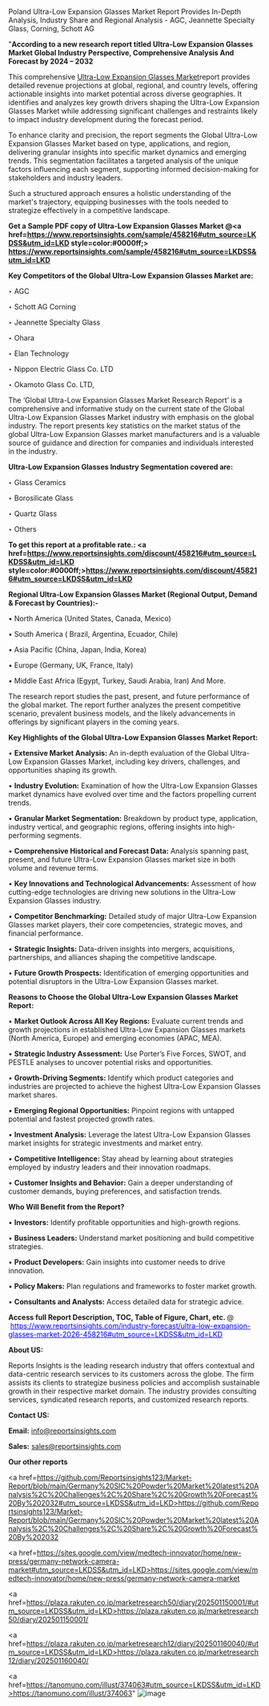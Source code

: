 Poland Ultra-Low Expansion Glasses Market Report Provides In-Depth Analysis, Industry Share and Regional Analysis - AGC, Jeannette Specialty Glass, Corning, Schott AG

"<strong>According to a new research report titled Ultra-Low Expansion Glasses Market Global Industry Perspective, Comprehensive Analysis And Forecast by 2024 – 2032</strong>

This comprehensive <a href=https://www.reportsinsights.com/sample/458216>Ultra-Low Expansion Glasses Market</a>report provides detailed revenue projections at global, regional, and country levels, offering actionable insights into market potential across diverse geographies. It identifies and analyzes key growth drivers shaping the Ultra-Low Expansion Glasses Market while addressing significant challenges and restraints likely to impact industry development during the forecast period.

To enhance clarity and precision, the report segments the Global Ultra-Low Expansion Glasses Market based on type, applications, and region, delivering granular insights into specific market dynamics and emerging trends. This segmentation facilitates a targeted analysis of the unique factors influencing each segment, supporting informed decision-making for stakeholders and industry leaders.

Such a structured approach ensures a holistic understanding of the market's trajectory, equipping businesses with the tools needed to strategize effectively in a competitive landscape.

<strong>Get a Sample PDF copy of Ultra-Low Expansion Glasses Market </strong><strong>@<a href=https://www.reportsinsights.com/sample/458216#utm_source=LKDSS&utm_id=LKD style=color:#0000ff;> https://www.reportsinsights.com/sample/458216#utm_source=LKDSS&utm_id=LKD</a></strong></font>

<strong>Key Competitors of the Global Ultra-Low Expansion Glasses Market are:</strong>

‣ AGC

‣ Schott AG Corning

‣ Jeannette Specialty Glass

‣ Ohara

‣ Elan Technology

‣ Nippon Electric Glass Co. LTD

‣ Okamoto Glass Co. LTD,

The ‘Global Ultra-Low Expansion Glasses Market Research Report’ is a comprehensive and informative study on the current state of the Global Ultra-Low Expansion Glasses Market industry with emphasis on the global industry. The report presents key statistics on the market status of the global Ultra-Low Expansion Glasses market manufacturers and is a valuable source of guidance and direction for companies and individuals interested in the industry.

<strong>Ultra-Low Expansion Glasses Industry Segmentation covered are:</strong>

‣ Glass Ceramics

‣ Borosilicate Glass

‣ Quartz Glass

‣ Others

<strong>To get this report at a profitable rate.: <a href=https://www.reportsinsights.com/discount/458216#utm_source=LKDSS&utm_id=LKD style=color:#0000ff;>https://www.reportsinsights.com/discount/458216#utm_source=LKDSS&utm_id=LKD</a></strong></font>

<strong>Regional Ultra-Low Expansion Glasses Market (Regional Output, Demand &amp; Forecast by Countries):-</strong>

• North America (United States, Canada, Mexico)

• South America ( Brazil, Argentina, Ecuador, Chile)

• Asia Pacific (China, Japan, India, Korea)

• Europe (Germany, UK, France, Italy)

• Middle East Africa (Egypt, Turkey, Saudi Arabia, Iran) And More.

The research report studies the past, present, and future performance of the global market. The report further analyzes the present competitive scenario, prevalent business models, and the likely advancements in offerings by significant players in the coming years.

<strong>Key Highlights of the Global Ultra-Low Expansion Glasses Market Report:</strong>

• <strong>Extensive Market Analysis:</strong> An in-depth evaluation of the Global Ultra-Low Expansion Glasses Market, including key drivers, challenges, and opportunities shaping its growth.

• <strong>Industry Evolution:</strong> Examination of how the Ultra-Low Expansion Glasses market dynamics have evolved over time and the factors propelling current trends.

• <strong>Granular Market Segmentation:</strong> Breakdown by product type, application, industry vertical, and geographic regions, offering insights into high-performing segments.

• <strong>Comprehensive Historical and Forecast Data:</strong> Analysis spanning past, present, and future Ultra-Low Expansion Glasses market size in both volume and revenue terms.

• <strong>Key Innovations and Technological Advancements:</strong> Assessment of how cutting-edge technologies are driving new solutions in the Ultra-Low Expansion Glasses industry.

• <strong>Competitor Benchmarking:</strong> Detailed study of major Ultra-Low Expansion Glasses market players, their core competencies, strategic moves, and financial performance.

• <strong>Strategic Insights:</strong> Data-driven insights into mergers, acquisitions, partnerships, and alliances shaping the competitive landscape.

• <strong>Future Growth Prospects:</strong> Identification of emerging opportunities and potential disruptors in the Ultra-Low Expansion Glasses market.

<strong>Reasons to Choose the Global Ultra-Low Expansion Glasses Market Report:</strong>

• <strong>Market Outlook Across All Key Regions:</strong> Evaluate current trends and growth projections in established Ultra-Low Expansion Glasses markets (North America, Europe) and emerging economies (APAC, MEA).

• <strong>Strategic Industry Assessment:</strong> Use Porter’s Five Forces, SWOT, and PESTLE analyses to uncover potential risks and opportunities.

• <strong>Growth-Driving Segments:</strong> Identify which product categories and industries are projected to achieve the highest Ultra-Low Expansion Glasses market shares.

• <strong>Emerging Regional Opportunities:</strong> Pinpoint regions with untapped potential and fastest projected growth rates.

• <strong>Investment Analysis:</strong> Leverage the latest Ultra-Low Expansion Glasses market insights for strategic investments and market entry.

• <strong>Competitive Intelligence:</strong> Stay ahead by learning about strategies employed by industry leaders and their innovation roadmaps.

• <strong>Customer Insights and Behavior:</strong> Gain a deeper understanding of customer demands, buying preferences, and satisfaction trends.

<strong>Who Will Benefit from the Report?</strong>

• <strong>Investors:</strong> Identify profitable opportunities and high-growth regions.

• <strong>Business Leaders:</strong> Understand market positioning and build competitive strategies.

• <strong>Product Developers:</strong> Gain insights into customer needs to drive innovation.

• <strong>Policy Makers:</strong> Plan regulations and frameworks to foster market growth.

• <strong>Consultants and Analysts:</strong> Access detailed data for strategic advice.
</ul>
<strong>Access full Report Description, TOC, Table of Figure, Chart, etc. </strong>@  <a href=https://www.reportsinsights.com/industry-forecast/ultra-low-expansion-glasses-market-2026-458216#utm_source=LKDSS&utm_id=LKD style=color:#0000ff;>https://www.reportsinsights.com/industry-forecast/ultra-low-expansion-glasses-market-2026-458216#utm_source=LKDSS&utm_id=LKD</a></font>

<strong><strong>About US</strong>:</strong>

Reports Insights is the leading research industry that offers contextual and data-centric research services to its customers across the globe. The firm assists its clients to strategize business policies and accomplish sustainable growth in their respective market domain. The industry provides consulting services, syndicated research reports, and customized research reports.

<strong>Contact US:</strong>

<p class=""""><b>Email:</b> <a href=mailto:info@reportsinsights.com>info@reportsinsights.com</a></p>
<p class=""""><b>Sales:</b> <a href=mailto:sales@reportsinsights.com>sales@reportsinsights.com</a></p>

<strong>Our other reports</strong>

<a href=https://github.com/Reportsinsights123/Market-Report/blob/main/Germany%20SIC%20Powder%20Market%20latest%20Analysis%2C%20Challenges%2C%20Share%2C%20Growth%20Forecast%20By%202032#utm_source=LKDSS&utm_id=LKD>https://github.com/Reportsinsights123/Market-Report/blob/main/Germany%20SIC%20Powder%20Market%20latest%20Analysis%2C%20Challenges%2C%20Share%2C%20Growth%20Forecast%20By%202032</a>

<a href=https://sites.google.com/view/medtech-innovator/home/new-press/germany-network-camera-market#utm_source=LKDSS&utm_id=LKD>https://sites.google.com/view/medtech-innovator/home/new-press/germany-network-camera-market</a>

<a href=https://plaza.rakuten.co.jp/marketresearch50/diary/202501150001/#utm_source=LKDSS&utm_id=LKD>https://plaza.rakuten.co.jp/marketresearch50/diary/202501150001/</a>

<a href=https://plaza.rakuten.co.jp/marketresearch12/diary/202501160040/#utm_source=LKDSS&utm_id=LKD>https://plaza.rakuten.co.jp/marketresearch12/diary/202501160040/</a>

<a href=https://tanomuno.com/illust/374063#utm_source=LKDSS&utm_id=LKD>https://tanomuno.com/illust/374063</a>"
![image](https://github.com/user-attachments/assets/6f75421c-b72e-4584-9f32-02e6c0292ca0)
